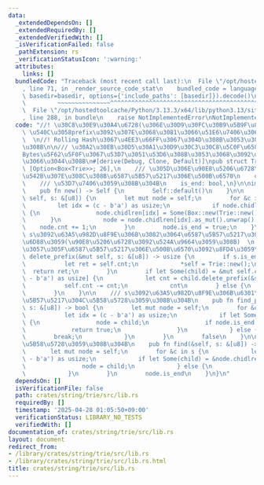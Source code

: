 ```yaml
---
data:
  _extendedDependsOn: []
  _extendedRequiredBy: []
  _extendedVerifiedWith: []
  _isVerificationFailed: false
  _pathExtension: rs
  _verificationStatusIcon: ':warning:'
  attributes:
    links: []
  bundledCode: "Traceback (most recent call last):\n  File \"/opt/hostedtoolcache/Python/3.13.3/x64/lib/python3.13/site-packages/onlinejudge_verify/documentation/build.py\"\
    , line 71, in _render_source_code_stat\n    bundled_code = language.bundle(stat.path,\
    \ basedir=basedir, options={'include_paths': [basedir]}).decode()\n          \
    \         ~~~~~~~~~~~~~~~^^^^^^^^^^^^^^^^^^^^^^^^^^^^^^^^^^^^^^^^^^^^^^^^^^^^^^^^^^^^^^^^^^\n\
    \  File \"/opt/hostedtoolcache/Python/3.13.3/x64/lib/python3.13/site-packages/onlinejudge_verify/languages/rust.py\"\
    , line 288, in bundle\n    raise NotImplementedError\nNotImplementedError\n"
  code: "//! \u30C8\u30E9\u30A4\u6728(\u306E\u30D9\u30FC\u30B9\u5B9F\u88C5)  \n//!\
    \ \u540C\u3058prefix\u3092\u307E\u3068\u3081\u3066\u51E6\u7406\u3067\u304D\u308B\
    \  \n//! Rolling Hash\u3067\u4EE3\u66FF\u3067\u304D\u308B\u3053\u3068\u3082\u3042\
    \u308B\n\n/// \u30A2\u30EB\u30D5\u30A1\u30D9\u30C3\u30C8\u5C0F\u6587\u5B57\u3092\
    Bytes\u5F62\u5F0F\u3067\u53D7\u3051\u53D6\u308B\u3053\u3068\u3092\u4EEE\u5B9A\u3057\
    \u3066\u3044\u308B\n#[derive(Debug, Clone, Default)]\npub struct Trie {\n    chidlren:\
    \ [Option<Box<Trie>>; 26],\n    /// \u305D\u306E\u90E8\u5206\u6728\u5185\u306B\
    \u542B\u307E\u308C\u308B\u6587\u5B57\u5217\u306E\u500B\u6570\n    cnt: usize,\n\
    \    /// \u53D7\u7406\u3059\u308B\u304B\n    is_end: bool,\n}\n\nimpl Trie {\n\
    \    pub fn new() -> Self {\n        Self::default()\n    }\n\n    pub fn insert(&mut\
    \ self, s: &[u8]) {\n        let mut node = self;\n        for &c in s {\n   \
    \         let idx = (c - b'a') as usize;\n            if node.chidlren[idx].is_none()\
    \ {\n                node.chidlren[idx] = Some(Box::new(Trie::new()));\n     \
    \       }\n            node = node.chidlren[idx].as_mut().unwrap();\n        \
    \    node.cnt += 1;\n        }\n        node.is_end = true;\n    }\n\n    ///\
    \ s\u3092\u63A5\u982D\u8F9E\u306B\u3082\u3064\u6587\u5B57\u5217\u3092\u5168\u3066\
    \u6D88\u3059(\u90E8\u5206\u6728\u3092\u524A\u9664\u3059\u308B)  \n    /// \u6D88\
    \u3057\u305F\u6587\u5B57\u5217\u306E\u500B\u6570\u3092\u8FD4\u3059\n    pub fn\
    \ delete_prefix(&mut self, s: &[u8]) -> usize {\n        if s.is_empty() {\n \
    \           let ret = self.cnt;\n            *self = Trie::new();\n          \
    \  return ret;\n        }\n        if let Some(child) = &mut self.chidlren[(s[0]\
    \ - b'a') as usize] {\n            let cnt = child.delete_prefix(&s[1..]);\n \
    \           self.cnt -= cnt;\n            cnt\n        } else {\n            0\n\
    \        }\n    }\n\n    /// s\u3092\u63A5\u982D\u8F9E\u306B\u6301\u3064\u6587\
    \u5B57\u5217\u304C\u5B58\u5728\u3059\u308B\u304B\n    pub fn find_prefix(&self,\
    \ s: &[u8]) -> bool {\n        let mut node = self;\n        for &c in s {\n \
    \           let idx = (c - b'a') as usize;\n            if let Some(child) = &node.chidlren[idx]\
    \ {\n                node = child;\n                if node.is_end {\n       \
    \             return true;\n                }\n            } else {\n        \
    \        break;\n            }\n        }\n        false\n    }\n\n    /// s\u304C\
    \u5B58\u5728\u3059\u308B\u304B\n    pub fn find(&self, s: &[u8]) -> bool {\n \
    \       let mut node = self;\n        for &c in s {\n            let idx = (c\
    \ - b'a') as usize;\n            if let Some(child) = &node.chidlren[idx] {\n\
    \                node = child;\n            } else {\n                return false;\n\
    \            }\n        }\n        node.is_end\n    }\n}\n"
  dependsOn: []
  isVerificationFile: false
  path: crates/string/trie/src/lib.rs
  requiredBy: []
  timestamp: '2025-04-28 01:05:50+09:00'
  verificationStatus: LIBRARY_NO_TESTS
  verifiedWith: []
documentation_of: crates/string/trie/src/lib.rs
layout: document
redirect_from:
- /library/crates/string/trie/src/lib.rs
- /library/crates/string/trie/src/lib.rs.html
title: crates/string/trie/src/lib.rs
---
```

